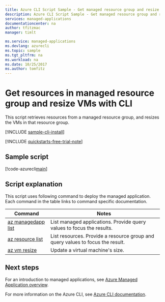 ```yaml
---
title: Azure CLI Script Sample - Get managed resource group and resize VMs | Microsoft Docs
description: Azure CLI Script Sample - Get managed resource group and resize VMs
services: managed-applications
documentationcenter: na
author: tfitzmac
manager: timlt

ms.service: managed-applications
ms.devlang: azurecli
ms.topic: sample
ms.tgt_pltfrm: na
ms.workload: na
ms.date: 10/25/2017
ms.author: tomfitz
---
```


# Get resources in managed resource group and resize VMs with CLI

This script retrieves resources from a managed resource group, and resizes the VMs in that resource group.


[!INCLUDE [sample-cli-install](../../../includes/sample-cli-install.md)]

[!INCLUDE [quickstarts-free-trial-note](../../../includes/quickstarts-free-trial-note.md)]

## Sample script

[!code-azurecli[main](../../../cli_scripts/managed-applications/get-application/get-application.sh "Get application")]


## Script explanation

This script uses following command to deploy the managed application. Each command in the table links to command specific documentation.

| Command | Notes |
|---|---|
| [az managedapp list](https://docs.microsoft.com/cli/azure/managedapp#az_managedapp_list) | List managed applications. Provide query values to focus the results. |
| [az resource list](https://docs.microsoft.com/cli/azure/resource#az_resource_list) | List resources. Provide a resource group and query values to focus the result. |
| [az vm resize](https://docs.microsoft.com/cli/azure/vm#az_vm_resize) | Update a virtual machine's size. |


## Next steps

For an introduction to managed applications, see [Azure Managed Application overview](../overview.md).

For more information on the Azure CLI, see [Azure CLI documentation](https://docs.microsoft.com/cli/azure/overview).
